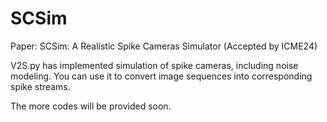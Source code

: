 # SCSim
Paper: SCSim: A Realistic Spike Cameras Simulator (Accepted by ICME24)

V2S.py has implemented simulation of spike cameras, including noise modeling. You can use it to convert image sequences into corresponding spike streams.

The more codes will be provided soon.
